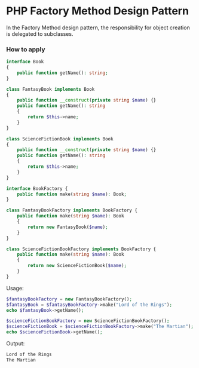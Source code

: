 # PHP Factory Method Design Pattern
In the Factory Method design pattern, the responsibility for object creation is delegated to subclasses.

### How to apply

```php
interface Book
{
    public function getName(): string;
}
```

```php
class FantasyBook implements Book
{
    public function __construct(private string $name) {}
    public function getName(): string
    {
        return $this->name;
    }
}

class ScienceFictionBook implements Book
{
    public function __construct(private string $name) {}
    public function getName(): string
    {
        return $this->name;
    }
}
```

```php
interface BookFactory {
    public function make(string $name): Book;
}
```

```php
class FantasyBookFactory implements BookFactory {
    public function make(string $name): Book
    {
        return new FantasyBook($name);
    }
}

class ScienceFictionBookFactory implements BookFactory {
    public function make(string $name): Book
    {
        return new ScienceFictionBook($name);
    }
}
```

Usage:
```php
$fantasyBookFactory = new FantasyBookFactory();
$fantasyBook = $fantasyBookFactory->make("Lord of the Rings");
echo $fantasyBook->getName();

$scienceFictionBookFactory = new ScienceFictionBookFactory();
$scienceFictionBook = $scienceFictionBookFactory->make("The Martian");
echo $scienceFictionBook->getName();
```

Output:
```txt
Lord of the Rings
The Martian
````
